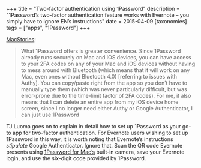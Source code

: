 +++
title = "Two-factor authentication using 1Password"
description = "1Password’s two-factor authentication feature works with Evernote – you simply have to ignore EN’s instructions"
date = 2015-04-09
[taxonomies]
tags = ["apps", "1Password"]
+++

[MacStories](http://www.macstories.net/tutorials/switching-from-google-authenticator-or-authy-to-1password/):

> What 1Password offers is greater convenience. Since 1Password already runs securely on Mac and iOS devices, you can have access to your 2FA codes on any of your Mac and iOS devices without having to mess around with Bluetooth (which means that it will work on any Mac, even ones without Bluetooth 4.0) [referring to issues with Authy]. You can copy/paste right from the app so you don’t have to manually type them (which was never particularly difficult, but was error-prone due to the time-limit factor of 2FA codes). For me, it also means that I can delete an entire app from my iOS device home screen, since I no longer need either Authy or Google Authenticator, I can just use 1Password

TJ Luoma goes on to explain in detail how to set up 1Password as your go-to app for two-factor authentication. For Evernote users wishing to set up 1Password in this way, it is worth noting that Evernote’s instructions *stipulate* Google Authenticator. Ignore that. Scan the QR code Evernote presents using [1Password for Mac’s](https://itunes.apple.com/us/app/1password-password-manager/id443987910?mt=12&uo=4&at=11l4We) built-in camera, save your Evernote login, and use the six-digit code provided by 1Password.  
